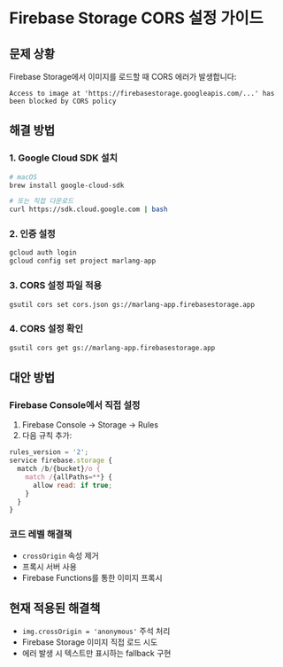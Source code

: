 # Firebase Storage CORS 설정 가이드

## 문제 상황
Firebase Storage에서 이미지를 로드할 때 CORS 에러가 발생합니다:
```
Access to image at 'https://firebasestorage.googleapis.com/...' has been blocked by CORS policy
```

## 해결 방법

### 1. Google Cloud SDK 설치
```bash
# macOS
brew install google-cloud-sdk

# 또는 직접 다운로드
curl https://sdk.cloud.google.com | bash
```

### 2. 인증 설정
```bash
gcloud auth login
gcloud config set project marlang-app
```

### 3. CORS 설정 파일 적용
```bash
gsutil cors set cors.json gs://marlang-app.firebasestorage.app
```

### 4. CORS 설정 확인
```bash
gsutil cors get gs://marlang-app.firebasestorage.app
```

## 대안 방법

### Firebase Console에서 직접 설정
1. Firebase Console → Storage → Rules
2. 다음 규칙 추가:
```javascript
rules_version = '2';
service firebase.storage {
  match /b/{bucket}/o {
    match /{allPaths=**} {
      allow read: if true;
    }
  }
}
```

### 코드 레벨 해결책
- `crossOrigin` 속성 제거
- 프록시 서버 사용
- Firebase Functions를 통한 이미지 프록시

## 현재 적용된 해결책
- `img.crossOrigin = 'anonymous'` 주석 처리
- Firebase Storage 이미지 직접 로드 시도
- 에러 발생 시 텍스트만 표시하는 fallback 구현